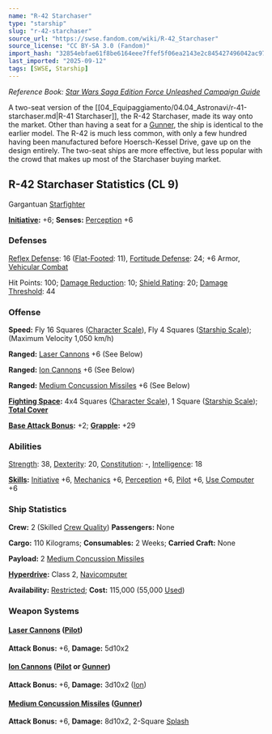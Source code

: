 ```yaml
---
name: "R-42 Starchaser"
type: "starship"
slug: "r-42-starchaser"
source_url: "https://swse.fandom.com/wiki/R-42_Starchaser"
source_license: "CC BY-SA 3.0 (Fandom)"
import_hash: "32854ebfae61f8be6164eee7ffef5f06ea2143e2c845427496042ac972acb668"
last_imported: "2025-09-12"
tags: [SWSE, Starship]
---
```

*Reference Book: [Star Wars Saga Edition Force Unleashed Campaign Guide](https://swse.fandom.com/wiki/Star_Wars_Saga_Edition_Force_Unleashed_Campaign_Guide)*

A two-seat version of the [[04_Equipaggiamento/04.04_Astronavi/r-41-starchaser.md|R-41 Starchaser]], the R-42 Starchaser, made its way onto the market. Other than having a seat for a [Gunner](https://swse.fandom.com/wiki/Gunner), the ship is identical to the earlier model. The R-42 is much less common, with only a few hundred having been manufactured before Hoersch-Kessel Drive, gave up on the design entirely. The two-seat ships are more effective, but less popular with the crowd that makes up most of the Starchaser buying market. 
## R-42 Starchaser Statistics (CL 9)
Gargantuan [Starfighter](https://swse.fandom.com/wiki/Starfighter)

**[Initiative](https://swse.fandom.com/wiki/Initiative):** +6; **Senses:** [Perception](https://swse.fandom.com/wiki/Perception) +6
### Defenses
[Reflex Defense](https://swse.fandom.com/wiki/Reflex_Defense_(Vehicles)): 16 ([Flat-Footed](https://swse.fandom.com/wiki/Flat-Footed): 11), [Fortitude Defense](https://swse.fandom.com/wiki/Fortitude_Defense_(Vehicles)): 24; +6 Armor, [Vehicular Combat](https://swse.fandom.com/wiki/Vehicular_Combat)

Hit Points: 100; [Damage Reduction](https://swse.fandom.com/wiki/Damage_Reduction): 10; [Shield Rating](https://swse.fandom.com/wiki/Shield_Rating): 20; [Damage Threshold](https://swse.fandom.com/wiki/Damage_Threshold_(Vehicles)): 44
### Offense
**Speed:** Fly 16 Squares ([Character Scale](https://swse.fandom.com/wiki/Character_Scale)), Fly 4 Squares ([Starship Scale](https://swse.fandom.com/wiki/Starship_Scale)); (Maximum Velocity 1,050 km/h)

**Ranged:** [Laser Cannons](https://swse.fandom.com/wiki/Laser_Cannons) +6 (See Below)

**Ranged:** [Ion Cannons](https://swse.fandom.com/wiki/Ion_Cannons) +6 (See Below)

**Ranged:** [Medium Concussion Missiles](https://swse.fandom.com/wiki/Medium_Concussion_Missiles) +6 (See Below)

**[Fighting Space](https://swse.fandom.com/wiki/Fighting_Space):** 4x4 Squares ([Character Scale](https://swse.fandom.com/wiki/Character_Scale)), 1 Square ([Starship Scale](https://swse.fandom.com/wiki/Starship_Scale)); **[Total Cover](https://swse.fandom.com/wiki/Total_Cover)**

**[Base Attack Bonus](https://swse.fandom.com/wiki/Base_Attack_Bonus):** +2; **[Grapple](https://swse.fandom.com/wiki/Grapple):** +29
### Abilities
[Strength](https://swse.fandom.com/wiki/Strength): 38, [Dexterity](https://swse.fandom.com/wiki/Dexterity): 20, [Constitution](https://swse.fandom.com/wiki/Constitution): -, [Intelligence](https://swse.fandom.com/wiki/Intelligence): 18

**[Skills](https://swse.fandom.com/wiki/Skills):** [Initiative](https://swse.fandom.com/wiki/Initiative) +6, [Mechanics](https://swse.fandom.com/wiki/Mechanics) +6, [Perception](https://swse.fandom.com/wiki/Perception) +6, [Pilot](https://swse.fandom.com/wiki/Pilot) +6, [Use Computer](https://swse.fandom.com/wiki/Use_Computer) +6
### Ship Statistics
**Crew:** 2 (Skilled [Crew Quality](https://swse.fandom.com/wiki/Crew_Quality)) **Passengers:** None

**Cargo:** 110 Kilograms; **Consumables:** 2 Weeks; **Carried Craft:** None

**Payload:** 2 [Medium Concussion Missiles](https://swse.fandom.com/wiki/Medium_Concussion_Missiles)

**[Hyperdrive](https://swse.fandom.com/wiki/Hyperdrive):** Class 2, [Navicomputer](https://swse.fandom.com/wiki/Navicomputer)

**Availability:** [Restricted](https://swse.fandom.com/wiki/Restricted); **Cost:** 115,000 (55,000 [Used](https://swse.fandom.com/wiki/Used))
### Weapon Systems
#### **[Laser Cannons](https://swse.fandom.com/wiki/Laser_Cannons) ([Pilot](https://swse.fandom.com/wiki/Pilot_(Vehicle_Combat)))**
**Attack Bonus:** +6, **Damage:** 5d10x2
#### **[Ion Cannons](https://swse.fandom.com/wiki/Ion_Cannons) ([Pilot](https://swse.fandom.com/wiki/Pilot_(Vehicle_Combat)) or [Gunner](https://swse.fandom.com/wiki/Gunner))**
**Attack Bonus:** +6, **Damage:** 3d10x2 ([Ion](https://swse.fandom.com/wiki/Ion))
#### **[Medium Concussion Missiles](https://swse.fandom.com/wiki/Medium_Concussion_Missiles) ([Gunner](https://swse.fandom.com/wiki/Gunner))**
**Attack Bonus:** +6, **Damage:** 8d10x2, 2-Square [Splash](https://swse.fandom.com/wiki/Splash)